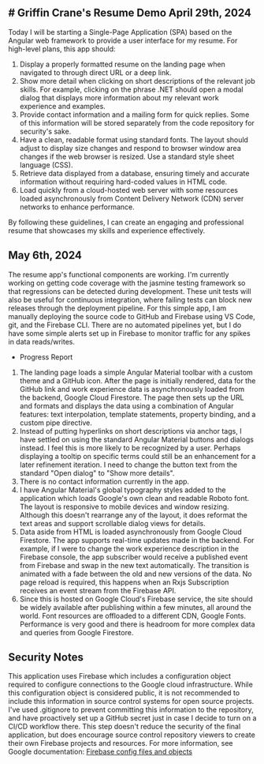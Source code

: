 ﻿﻿# Griffin Crane's Resume Demo
April 29th, 2024
-
Today I will be starting a Single-Page Application (SPA) based on the Angular web framework to provide a user interface for my resume. For high-level plans, this app should:

1. Display a properly formatted resume on the landing page when navigated to through direct URL or a deep link.
2. Show more detail when clicking on short descriptions of the relevant job skills. For example, clicking on the phrase .NET should open a modal dialog that displays more information about my relevant work experience and examples.
3. Provide contact information and a mailing form for quick replies. Some of this information will be stored separately from the code repository for security's sake.
4. Have a clean, readable format using standard fonts. The layout should adjust to display size changes and respond to browser window area changes if the web browser is resized. Use a standard style sheet language (CSS).
5. Retrieve data displayed from a database, ensuring timely and accurate information without requiring hard-coded values in HTML code.
6. Load quickly from a cloud-hosted web server with some resources loaded asynchronously from Content Delivery Network (CDN) server networks to enhance performance.

By following these guidelines, I can create an engaging and professional resume that showcases my skills and experience effectively.

May 6th, 2024
-
The resume app's functional components are working. I'm currently working on getting code coverage with the jasmine testing framework so that regressions can be detected during development. These unit tests will also be useful for continuous integration, where failing tests can block new releases through the deployment pipeline. For this simple app, I am manually deploying the source code to GitHub and Firebase using VS Code, git, and the Firebase CLI. There are no automated pipelines yet, but I do have some simple alerts set up in Firebase to monitor traffic for any spikes in data reads/writes. 

- Progress Report

1. The landing page loads a simple Angular Material toolbar with a custom theme and a GitHub icon. After the page is initially rendered, data for the GitHub link and work experience data is asynchronously loaded from the backend, Google Cloud Firestore. The page then sets up the URL and formats and displays the data using a combination of Angular features: text interpolation, template statements, property binding, and a custom pipe directive.
2. Instead of putting hyperlinks on short descriptions via anchor tags, I have settled on using the standard Angular Material buttons and dialogs instead. I feel this is more likely to be recognized by a user. Perhaps displaying a tooltip on specific terms could still be an enhancement for a later refinement iteration. I need to change the button text from the standard "Open dialog" to "Show more details".
3. There is no contact information currently in the app.
4. I have Angular Material's global typography styles added to the application which loads Google's own clean and readable Roboto font. The layout is responsive to mobile devices and window resizing. Although this doesn't rearrange any of the layout, it does reformat the text areas and support scrollable dialog views for details.
5. Data aside from HTML is loaded asynchronously from Google Cloud Firestore. The app supports real-time updates made in the backend. For example, if I were to change the work experience description in the Firebase console, the app subscriber would receive a published event from Firebase and swap in the new text automatically. The transition is animated with a fade between the old and new versions of the data. No page reload is required, this happens when an Rxjs Subscription receives an event stream from the Firebase API.
6. Since this is hosted on Google Cloud's Firebase service, the site should be widely available after publishing within a few minutes, all around the world. Font resources are offloaded to a different CDN, Google Fonts. Performance is very good and there is headroom for more complex data and queries from Google Firestore.

Security Notes
-
This application uses Firebase which includes a configuration object required to configure connections to the Google cloud infrastructure. While this configuration object is considered public, it is not recommended to include this information in source control systems for open source projects. I've used .gitignore to prevent committing this information to the repository, and have proactively set up a GitHub secret just in case I decide to turn on a CI/CD workflow there. This step doesn't reduce the security of the final application, but does encourage source control repository viewers to create their own Firebase projects and resources. For more information, see Google documentation: [Firebase config files and objects](https://firebase.google.com/docs/projects/learn-more?sjid=2085492700576323685-NC#config-files-objects)